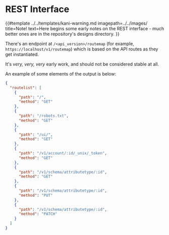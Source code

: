 # REST Interface

<!-- deno-fmt-ignore-start -->

{{#template ../../templates/kani-warning.md
imagepath=../../images/
title=Note!
text=Here begins some early notes on the REST interface - much better ones are in the repository's designs directory.
}}

<!-- deno-fmt-ignore-end -->

There's an endpoint at `/<api_version>/routemap` (for example, `https://localhost/v1/routemap`)
which is based on the API routes as they get instantiated.

It's _very, very, very_ early work, and should not be considered stable at all.

An example of some elements of the output is below:

```json
{
  "routelist": [
    {
      "path": "/",
      "method": "GET"
    },
    {
      "path": "/robots.txt",
      "method": "GET"
    },
    {
      "path": "/ui/",
      "method": "GET"
    },
    {
      "path": "/v1/account/:id/_unix/_token",
      "method": "GET"
    },
    {
      "path": "/v1/schema/attributetype/:id",
      "method": "GET"
    },
    {
      "path": "/v1/schema/attributetype/:id",
      "method": "PUT"
    },
    {
      "path": "/v1/schema/attributetype/:id",
      "method": "PATCH"
    }
  ]
}
```
